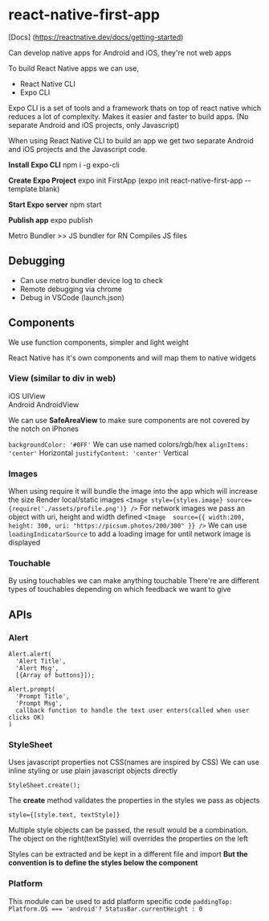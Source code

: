 # react-native-first-app

[Docs] (<https://reactnative.dev/docs/getting-started>)

Can develop native apps for Android and iOS, they're not web apps

To build React Native apps we can use,

- React Native CLI
- Expo CLI

Expo CLI is a set of tools and a framework thats on top of react native which reduces a lot of complexity. Makes it easier and faster to build apps. (No separate Android and iOS projects, only Javascript)

When using React Native CLI to build an app we get two separate Android and iOS projects and the Javascript code.

**Install Expo CLI**
npm i -g expo-cli

**Create Expo Project**
expo init FirstApp
(expo init react-native-first-app --template blank)

**Start Expo server**
npm start

**Publish app**
expo publish

Metro Bundler >> JS bundler for RN
Compiles JS files

## Debugging

- Can use metro bundler device log to check
- Remote debugging via chrome
- Debug in VSCode (launch.json)

## Components

We use function components, simpler and light weight

React Native has it's own components and will map them to native widgets  

### View (similar to div in web)  

iOS UIView  
Android AndroidView

We can use **SafeAreaView** to make sure components are not covered by the notch on iPhones

`backgroundColor: '#0FF'` We can use named colors/rgb/hex
`alignItems: 'center'` Horizontal
`justifyContent: 'center'` Vertical

### Images

When using require it will bundle the image into the app which will increase the size
Render local/static images `<Image style={styles.image} source={require('./assets/profile.png')} />`
For network images we pass an object with uri, height and width defined `<Image  source={{ width:200, height: 300, uri: "https://picsum.photos/200/300" }} />`
We can use `loadingIndicatorSource` to add a loading image for until network image is displayed

### Touchable

By using touchables we can make anything touchable
There're are different types of touchables depending on which feedback we want to give

## APIs

### Alert

    Alert.alert(
      'Alert Title',
      'Alert Msg',
      [{Array of buttons}]);

    Alert.prompt(
      'Prompt Title',
      'Prompt Msg',
      callback function to handle the text user enters(called when user clicks OK)
    )

### StyleSheet

Uses javascript properties not CSS(names are inspired by CSS)
We can use inline styling or use plain javascript objects directly

    StyleSheet.create();

The **create** method validates the properties in the styles we pass as objects

    style={[style.text, textStyle]}

Multiple style objects can be passed, the result would be a combination.
The object on the right(textStyle) will overrides the properties on the left

Styles can be extracted and be kept in a different file and import
**But the convention is to define the styles below the component**

### Platform

This module can be used to add platform specific code
`paddingTop: Platform.OS === 'android'? StatusBar.currentHeight : 0`
